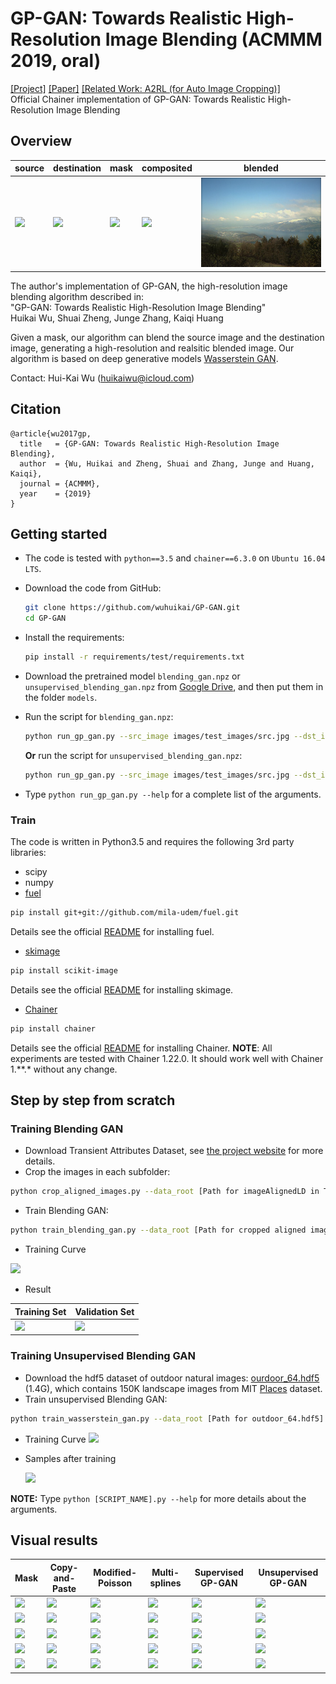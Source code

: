 # GP-GAN: Towards Realistic High-Resolution Image Blending (ACMMM 2019, **oral**)
[[Project]](https://wuhuikai.github.io/GP-GAN-Project/)   [[Paper]](https://arxiv.org/abs/1703.07195)   [[Related Work: A2RL (for Auto Image Cropping)]](https://github.com/wuhuikai/TF-A2RL)  
Official Chainer implementation of GP-GAN: Towards Realistic High-Resolution Image Blending

## Overview

| source | destination | mask | composited | blended |
| --- | --- | --- | --- | --- |
| ![](images/test_images/src.jpg) | ![](images/test_images/dst.jpg) | ![](images/test_images/mask_display.png) | ![](images/test_images/copy-paste.png) | ![](images/test_images/result.png) |

The author's implementation of GP-GAN, the high-resolution image blending algorithm described in:  
"GP-GAN: Towards Realistic High-Resolution Image Blending"   
Huikai Wu, Shuai Zheng, Junge Zhang, Kaiqi Huang

Given a mask, our algorithm can blend the source image and the destination image, generating a high-resolution and realsitic blended image. Our algorithm is based on deep generative models [Wasserstein GAN](https://arxiv.org/abs/1701.07875).

Contact: Hui-Kai Wu (huikaiwu@icloud.com)

## Citation
```
@article{wu2017gp,
  title   = {GP-GAN: Towards Realistic High-Resolution Image Blending},
  author  = {Wu, Huikai and Zheng, Shuai and Zhang, Junge and Huang, Kaiqi},
  journal = {ACMMM},
  year    = {2019}
}
```

## Getting started
* The code is tested with `python==3.5` and `chainer==6.3.0` on `Ubuntu 16.04 LTS`.
* Download the code from GitHub:
    ```bash
    git clone https://github.com/wuhuikai/GP-GAN.git
    cd GP-GAN
    ```
* Install the requirements:
    ```bash
    pip install -r requirements/test/requirements.txt
    ```
* Download the pretrained model `blending_gan.npz` or `unsupervised_blending_gan.npz` from [Google Drive](https://drive.google.com/open?id=0Bybnpq8dvwudVjBHNWNHUmVSV28), and then put them in the folder `models`.

* Run the script for `blending_gan.npz`:
    ``` bash
    python run_gp_gan.py --src_image images/test_images/src.jpg --dst_image images/test_images/dst.jpg --mask_image images/test_images/mask.png --blended_image images/test_images/result.png
    ```
    **Or** run the script for `unsupervised_blending_gan.npz`:
    ``` bash
    python run_gp_gan.py --src_image images/test_images/src.jpg --dst_image images/test_images/dst.jpg --mask_image images/test_images/mask.png --blended_image images/test_images/result.png --supervised False
    ```
* Type `python run_gp_gan.py --help` for a complete list of the arguments.

### Train
The code is written in Python3.5 and requires the following 3rd party libraries:
* scipy
* numpy
* [fuel](http://fuel.readthedocs.io/en/latest/index.html)
```bash
pip install git+git://github.com/mila-udem/fuel.git
```
Details see the official [README](http://fuel.readthedocs.io/en/latest/setup.html) for installing fuel.
* [skimage](http://scikit-image.org/)
```bash
pip install scikit-image
```
Details see the official [README](https://github.com/scikit-image/scikit-image) for installing skimage.
* [Chainer](http://chainer.org/)
```bash
pip install chainer
```
Details see the official [README](https://github.com/pfnet/chainer) for installing Chainer. **NOTE**: All experiments are tested with Chainer 1.22.0. It should work well with Chainer 1.**.* without any change.

## Step by step from scratch
### Training Blending GAN
* Download Transient Attributes Dataset, see [the project website](http://transattr.cs.brown.edu/) for more details.
* Crop the images in each subfolder:
```bash
python crop_aligned_images.py --data_root [Path for imageAlignedLD in Transient Attributes Dataset]
```
* Train Blending GAN:
```bash
python train_blending_gan.py --data_root [Path for cropped aligned images of Transient Attributes Dataset]
```
* Training Curve

![](images/blending_gan_result/loss.png)
* Result

| Training Set | Validation Set |
| --- | --- |
| ![](images/blending_gan_result/train.png) | ![](images/blending_gan_result/val.png) |

### Training Unsupervised Blending GAN
* Download the hdf5 dataset of outdoor natural images: [ourdoor_64.hdf5](https://people.eecs.berkeley.edu/~junyanz/projects/gvm/datasets/outdoor_64.zip) (1.4G), which contains 150K landscape images from MIT [Places](http://places.csail.mit.edu/) dataset. 
* Train unsupervised Blending GAN:
```bash
python train_wasserstein_gan.py --data_root [Path for outdoor_64.hdf5]
```
* Training Curve
![](images/unsupervised_gan_result/d_loss.png)
* Samples after training

  ![](images/unsupervised_gan_result/samples.png)

**NOTE:** Type `python [SCRIPT_NAME].py --help` for more details about the arguments.

## Visual results

| Mask | Copy-and-Paste | Modified-Poisson | Multi-splines | Supervised GP-GAN | Unsupervised GP-GAN |
| --- | --- | --- | --- | --- | --- |
| ![](images/result_comparison/740_mask.png) | ![](images/result_comparison/740_copy-paste.png) | ![](images/result_comparison/740_modified-poisson.png) | ![](images/result_comparison/740_multi-splines.png) | ![](images/result_comparison/740_poisson-gan-encoder.png) | ![](images/result_comparison/740_poisson-gan-wgan.png) |
| ![](images/result_comparison/2357_mask.png) | ![](images/result_comparison/2357_copy-paste.png) | ![](images/result_comparison/2357_modified-poisson.png) | ![](images/result_comparison/2357_multi-splines.png) | ![](images/result_comparison/2357_poisson-gan-encoder.png) | ![](images/result_comparison/2357_poisson-gan-wgan.png) |
| ![](images/result_comparison/1550_mask.png) | ![](images/result_comparison/1550_copy-paste.png) | ![](images/result_comparison/1550_modified-poisson.png) | ![](images/result_comparison/1550_multi-splines.png) | ![](images/result_comparison/1550_poisson-gan-encoder.png) | ![](images/result_comparison/1550_poisson-gan-wgan.png) |
| ![](images/result_comparison/1920_mask.png) | ![](images/result_comparison/1920_copy-paste.png) | ![](images/result_comparison/1920_modified-poisson.png) | ![](images/result_comparison/1920_multi-splines.png) | ![](images/result_comparison/1920_poisson-gan-encoder.png) | ![](images/result_comparison/1920_poisson-gan-wgan.png) |
| ![](images/result_comparison/1153_mask.png) | ![](images/result_comparison/1153_copy-paste.png) | ![](images/result_comparison/1153_modified-poisson.png) | ![](images/result_comparison/1153_multi-splines.png) | ![](images/result_comparison/1153_poisson-gan-encoder.png) | ![](images/result_comparison/1153_poisson-gan-wgan.png) |
